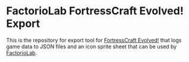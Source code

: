 # FactorioLab FortressCraft Evolved! Export

This is the repository for export tool for [FortressCraft Evolved!](https://store.steampowered.com/app/254200/FortressCraft_Evolved/) that logs game data to JSON files and an icon sprite sheet that can be used by [FactorioLab](https://factoriolab.github.io). 
